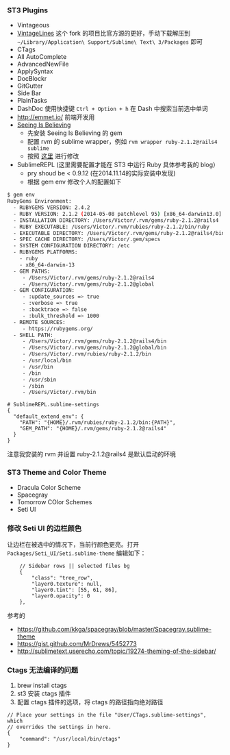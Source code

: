 ### ST3 Plugins

* Vintageous
* [VintageLines](https://github.com/metaphox/) 这个 fork 的项目比官方源的更好，手动下载解压到 ```~/Library/Application\ Support/Sublime\ Text\ 3/Packages``` 即可
* CTags
* All AutoComplete
* AdvancedNewFile
* ApplySyntax
* DocBlockr
* GitGutter
* Side Bar
* PlainTasks
* DashDoc 使用快捷键 ```Ctrl + Option + h``` 在 Dash 中搜索当前选中单词
* http://emmet.io/ 前端开发用
* [Seeing Is Believing](https://github.com/JoshCheek/sublime-text-2-seeing-is-believing)
  * 先安装 Seeing Is Believing 的 gem
  * 配置 rvm 的 sublime wrapper，例如 ```rvm wrapper ruby-2.1.2@rails4 sublime```
  * 按照 [这里](https://gist.github.com/wjp2013/ce882c9ddeba2babf984) 进行修改
* SublimeREPL (这里需要配置才能在 ST3 中运行 Ruby 具体参考我的 blog）
  * pry shoud be < 0.9.12 (在2014.11.14的实际安装中发现) 
  * 根据 gem env 修改个人的配置如下
  
```bash
$ gem env
RubyGems Environment:
  - RUBYGEMS VERSION: 2.4.2
  - RUBY VERSION: 2.1.2 (2014-05-08 patchlevel 95) [x86_64-darwin13.0]
  - INSTALLATION DIRECTORY: /Users/Victor/.rvm/gems/ruby-2.1.2@rails4
  - RUBY EXECUTABLE: /Users/Victor/.rvm/rubies/ruby-2.1.2/bin/ruby
  - EXECUTABLE DIRECTORY: /Users/Victor/.rvm/gems/ruby-2.1.2@rails4/bin
  - SPEC CACHE DIRECTORY: /Users/Victor/.gem/specs
  - SYSTEM CONFIGURATION DIRECTORY: /etc
  - RUBYGEMS PLATFORMS:
    - ruby
    - x86_64-darwin-13
  - GEM PATHS:
     - /Users/Victor/.rvm/gems/ruby-2.1.2@rails4
     - /Users/Victor/.rvm/gems/ruby-2.1.2@global
  - GEM CONFIGURATION:
     - :update_sources => true
     - :verbose => true
     - :backtrace => false
     - :bulk_threshold => 1000
  - REMOTE SOURCES:
     - https://rubygems.org/
  - SHELL PATH:
     - /Users/Victor/.rvm/gems/ruby-2.1.2@rails4/bin
     - /Users/Victor/.rvm/gems/ruby-2.1.2@global/bin
     - /Users/Victor/.rvm/rubies/ruby-2.1.2/bin
     - /usr/local/bin
     - /usr/bin
     - /bin
     - /usr/sbin
     - /sbin
     - /Users/Victor/.rvm/bin
 ```

```
# SublimeREPL.sublime-settings
{
  "default_extend_env": {
    "PATH": "{HOME}/.rvm/rubies/ruby-2.1.2/bin:{PATH}",
    "GEM_PATH": "{HOME}/.rvm/gems/ruby-2.1.2@rails4"
  }
}

```

注意我安装的 rvm 并设置 ruby-2.1.2@rails4 是默认启动的环境

### ST3 Theme and Color Theme

* Dracula Color Scheme
* Spacegray
* Tomorrow COlor Schemes
* Seti UI

### 修改 Seti UI 的边栏颜色

让边栏在被选中的情况下，当前行颜色更亮。打开 `Packages/Seti_UI/Seti.sublime-theme` 编辑如下：

```
    // Sidebar rows || selected files bg
    {
        "class": "tree_row",
        "layer0.texture": null,
        "layer0.tint": [55, 61, 86],
        "layer0.opacity": 0
    },
```

参考的

* https://github.com/kkga/spacegray/blob/master/Spacegray.sublime-theme
* https://gist.github.com/MrDrews/5452773
* http://sublimetext.userecho.com/topic/19274-theming-of-the-sidebar/


### Ctags 无法编译的问题

1. brew install ctags
2. st3 安装 ctags 插件
3. 配置 ctags 插件的选项，将 ctags 的路径指向绝对路径

```
// Place your settings in the file "User/CTags.sublime-settings", which
// overrides the settings in here.
{
    "command": "/usr/local/bin/ctags"
}
```
